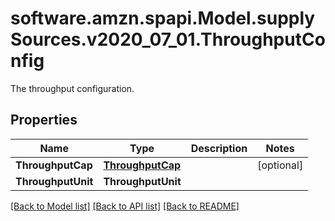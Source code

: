 # software.amzn.spapi.Model.supplySources.v2020_07_01.ThroughputConfig
The throughput configuration.

## Properties

Name | Type | Description | Notes
------------ | ------------- | ------------- | -------------
**ThroughputCap** | [**ThroughputCap**](ThroughputCap.md) |  | [optional] 
**ThroughputUnit** | **ThroughputUnit** |  | 

[[Back to Model list]](../README.md#documentation-for-models) [[Back to API list]](../README.md#documentation-for-api-endpoints) [[Back to README]](../README.md)

